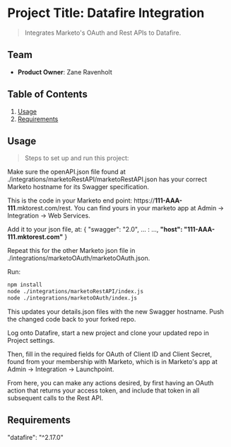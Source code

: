 # Project Title: Datafire Integration

> Integrates Marketo's OAuth and Rest APIs to Datafire.

## Team

  - __Product Owner__: Zane Ravenholt


## Table of Contents

1. [Usage](#Usage)
1. [Requirements](#Requirements)


## Usage

> Steps to set up and run this project:

Make sure the openAPI.json file found at ./integrations/marketoRestAPI/marketoRestAPI.json has your correct Marketo hostname for its Swagger specification. 

This is the code in your Marketo end point: 
https://**111-AAA-111**.mktorest.com/rest. You can find yours in your marketo app at Admin -> Integration -> Web Services.

Add it to your json file, at: 
{ 
  "swagger": "2.0",
  ... : ...,
  **"host": "111-AAA-111.mktorest.com"**
}

Repeat this for the other Marketo json file in ./integrations/marketoOAuth/marketoOAuth.json.

Run: 
```sh
npm install
node ./integrations/marketoRestAPI/index.js
node ./integrations/marketoOAuth/index.js
```

This updates your details.json files with the new Swagger hostname. Push the changed code back to your forked repo.

Log onto Datafire, start a new project and clone your updated repo in Project settings.

Then, fill in the required fields for OAuth of Client ID and Client Secret, found from your membership with Marketo, which is in Marketo's app at Admin -> Integration -> Launchpoint.

From here, you can make any actions desired, by first having an OAuth action that returns your access token, and include that token in all subsequent calls to the Rest API.

## Requirements

"datafire": "^2.17.0"